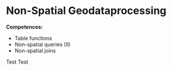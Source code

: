 # Non-Spatial Geodataprocessing
**Competences:**
* Table functions
* Non-spatial queries (II)
* Non-spatial joins

Test Test